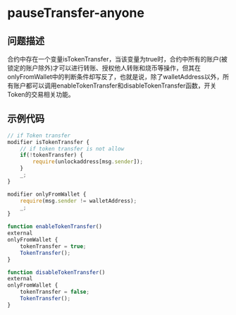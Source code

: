 # pauseTransfer-anyone

## 问题描述
合约中存在一个变量isTokenTransfer，当该变量为true时，合约中所有的账户(被锁定的账户除外)才可以进行转账、授权他人转账和烧币等操作，但其在onlyFromWallet中的判断条件却写反了，也就是说，除了walletAddress以外，所有账户都可以调用enableTokenTransfer和disableTokenTransfer函数，开关Token的交易相关功能。

## 示例代码
```js
// if Token transfer
modifier isTokenTransfer {
    // if token transfer is not allow
    if(!tokenTransfer) {
        require(unlockaddress[msg.sender]);
    }
    _;
}

modifier onlyFromWallet {
    require(msg.sender != walletAddress);
    _;
}

function enableTokenTransfer()
external
onlyFromWallet {
    tokenTransfer = true;
    TokenTransfer();
}

function disableTokenTransfer()
external
onlyFromWallet {
    tokenTransfer = false;
    TokenTransfer();
}
```